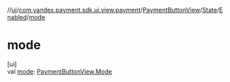 //[ui](../../../../../index.md)/[com.yandex.payment.sdk.ui.view.payment](../../../index.md)/[PaymentButtonView](../../index.md)/[State](../index.md)/[Enabled](index.md)/[mode](mode.md)

# mode

[ui]\
val [mode](mode.md): [PaymentButtonView.Mode](../../-mode/index.md)
